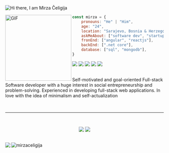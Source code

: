<picture>
  <source media="(prefers-color-scheme: dark)" srcset="https://readme-typing-svg.herokuapp.com?font=Poppins&size=32&pause=1000&color=FFFFFF&background=FFFFFF00&width=500&lines=Hi+there+%F0%9F%91%8B+I+am+Mirza+%C4%8Celigija">
  <source media="(prefers-color-scheme: light)" srcset="https://readme-typing-svg.herokuapp.com?font=Poppins&size=32&pause=1000&color=222222&background=FFFFFF00&width=500&lines=Hi+there+%F0%9F%91%8B+I+am+Mirza+%C4%8Celigija">
  <img alt="Hi there, I am Mirza Čeligija" src="https://readme-typing-svg.herokuapp.com?font=Poppins&size=32&pause=1000&color=B6B6B6&background=FFFFFF00&width=435&lines=Hi+there+%F0%9F%91%8B+I+am+Mirza+%C4%8Celigija">
</picture>

<div>
  <div align="left" width:30%;">
    <img align="left" height="210px" alt="GIF" src="https://media.giphy.com/media/CVtNe84hhYF9u/giphy.gif" />
  </div>

  ```javascript
  const mirza = {
      pronouns: "He" | "Him",
      age: "24",
      location: "Sarajevo, Bosnia & Herzegovina",
      askMeAbout: ["software dev", "startup dev"],
      fronEnd: ["angular", "reactjs"],
      backEnd: [".net core"],
      database: ["sql", "mongodb"],
  }
  ```
</div>

<div>
  <img src="https://img.shields.io/badge/Docker-%230db7ed.svg?style=flat&logo=docker&logoColor=white" />
  <img src="https://img.shields.io/badge/Angular-DD0031?style=flat&logo=angular&logoColor=white" />
  <img src="https://img.shields.io/badge/React-20232A?style=flat&logo=react&logoColor=61DAFB" />
  <img src="https://img.shields.io/badge/.NET-512BD4?style=flat&logo=dotnet&logoColor=white" />
  <img src="https://img.shields.io/badge/MS%20SQL%20Sever-00000F?style=flat&logo=microsoft%20sql%20server&logoColor=white" />
</div>

<br>

Self-motivated and goal-oriented Full-stack Software developer with a huge interest in social entrepreneurship and problem-solving. Experienced in developing full-stack web applications. In love with the idea of minimalism and self-actualization

<br>
<hr>
<br>

<div align="left">
  <div style="display: flex; align-items: center; justify-content: center;">

  [![](https://github-readme-stats.vercel.app/api?username=mirzaceligija&show_icons=true&theme=tokyonight&hide_border=true&locale=en)](https://github.com/garbinmarcelo)
  [![](https://github-readme-streak-stats.herokuapp.com/?user=mirzaceligija&theme=tokyonight&hide_border=true)](https://github.com/garbinmarcelo)

  </div>
</div>

<br>

<a href="https://www.linkedin.com/in/mirzaceligija/" target="_blank">
  <img align="left" src="https://img.shields.io/badge/LinkedIn-%230077B5.svg?style=flat&logo=linkedin&logoColor=white"/>
</a>
<img src="https://komarev.com/ghpvc/?username=mirzaceligija&label=Profile%20views&color=0e75b6&style=flat" alt="mirzaceligija" />


